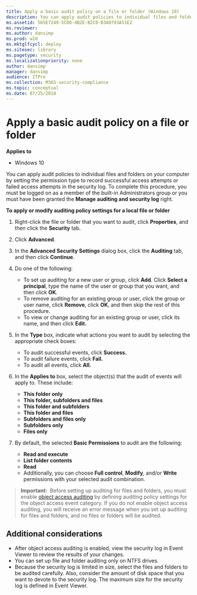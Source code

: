 ```yaml
---
title: Apply a basic audit policy on a file or folder (Windows 10)
description: You can apply audit policies to individual files and folders on your computer by setting the permission type to record successful access attempts or failed access attempts in the security log.
ms.assetid: 565E7249-5CD0-4B2E-B2C0-B3A0793A51E2
ms.reviewer: 
ms.author: dansimp
ms.prod: w10
ms.mktglfcycl: deploy
ms.sitesec: library
ms.pagetype: security
ms.localizationpriority: none
author: dansimp
manager: dansimp
audience: ITPro
ms.collection: M365-security-compliance
ms.topic: conceptual
ms.date: 07/25/2018
---
```


# Apply a basic audit policy on a file or folder

**Applies to**
-   Windows 10

You can apply audit policies to individual files and folders on your computer by setting the permission type to record successful access attempts or failed access attempts in the security log.
To complete this procedure, you must be logged on as a member of the built-in Administrators group or you must have been granted the **Manage auditing and security log** right.

**To apply or modify auditing policy settings for a local file or folder**

1.  Right-click the file or folder that you want to audit, click **Properties**, and then click the **Security** tab.
2.  Click **Advanced**.
3.  In the **Advanced Security Settings** dialog box, click the **Auditing** tab, and then click **Continue**.
4.  Do one of the following:
    -   To set up auditing for a new user or group, click **Add**. Click **Select a principal**, type the name of the user or group that you want, and then click **OK**.
    -   To remove auditing for an existing group or user, click the group or user name, click **Remove**, click **OK**, and then skip the rest of this procedure.
    -   To view or change auditing for an existing group or user, click its name, and then click **Edit.**
5.  In the **Type** box, indicate what actions you want to audit by selecting the appropriate check boxes:
    -   To audit successful events, click **Success.**
    -   To audit failure events, click **Fail.**
    -   To audit all events, click **All.**

 

6.  In the **Applies to** box, select the object(s) that the audit of events will apply to. These include:
 
    -   **This folder only**
    -   **This folder, subfolders and files**
    -   **This folder and subfolders**
    -   **This folder and files**
    -   **Subfolders and files only**
    -   **Subfolders only** 
    -   **Files only**
 
7.  By default, the selected **Basic Permissions** to audit are the following:
    -   **Read and execute**
    -   **List folder contents**
    -   **Read**
    -   Additionally, you can choose **Full control**, **Modify**, and/or **Write** permissions with your selected audit combination.
    
    

> **Important:**  Before setting up auditing for files and folders, you must enable [object access auditing](basic-audit-object-access.md) by defining auditing policy settings for the object access event category. If you do not enable object access auditing, you will receive an error message when you set up auditing for files and folders, and no files or folders will be audited.
 
## Additional considerations

-   After object access auditing is enabled, view the security log in Event Viewer to review the results of your changes.
-   You can set up file and folder auditing only on NTFS drives.
-   Because the security log is limited in size, select the files and folders to be audited carefully. Also, consider the amount of disk space that you want to devote to the security log. The maximum size for the security log is defined in Event Viewer.
 
 
